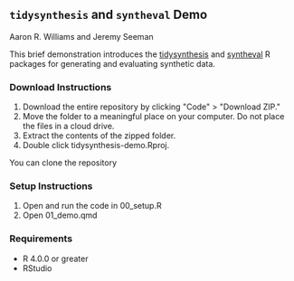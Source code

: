 ## `tidysynthesis` and `syntheval` Demo

Aaron R. Williams and Jeremy Seeman

This brief demonstration introduces the [tidysynthesis](https://github.com/UrbanInstitute/tidysynthesis) and [syntheval](https://github.com/UrbanInstitute/syntheval) R packages for generating and evaluating synthetic data.

### Download Instructions

1. Download the entire repository by clicking "Code" > "Download ZIP."
2. Move the folder to a meaningful place on your computer. Do not place the files in a cloud drive. 
3. Extract the contents of the zipped folder. 
4. Double click tidysynthesis-demo.Rproj. 

You can clone the repository 

### Setup Instructions

1. Open and run the code in 00_setup.R
2. Open 01_demo.qmd

### Requirements

- R 4.0.0 or greater
- RStudio
